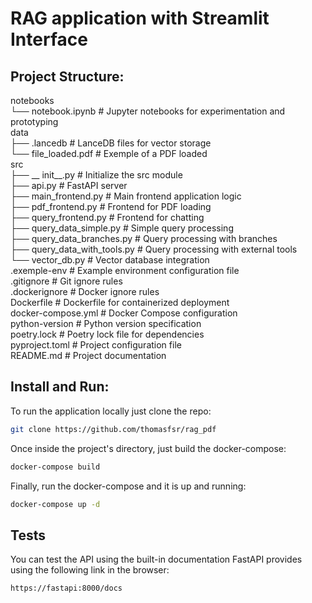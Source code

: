 # RAG application with Streamlit Interface  
  
## Project Structure:  
notebooks  
  └── notebook.ipynb          # Jupyter notebooks for experimentation and prototyping  
data  
  ├── .lancedb                # LanceDB files for vector storage  
  └── file_loaded.pdf         # Exemple of a PDF loaded  
src  
  ├── __ init__.py             # Initialize the src module  
  ├── api.py                  # FastAPI server   
  ├── main_frontend.py        # Main frontend application logic   
  ├── pdf_frontend.py         # Frontend for PDF loading    
  ├── query_frontend.py       # Frontend for chatting  
  ├── query_data_simple.py    # Simple query processing  
  ├── query_data_branches.py  # Query processing with branches  
  ├── query_data_with_tools.py # Query processing with external tools  
  └── vector_db.py            # Vector database integration  
.exemple-env                  # Example environment configuration file  
.gitignore                    # Git ignore rules  
.dockerignore                 # Docker ignore rules  
Dockerfile                    # Dockerfile for containerized deployment  
docker-compose.yml            # Docker Compose configuration  
python-version                # Python version specification  
poetry.lock                   # Poetry lock file for dependencies  
pyproject.toml                # Project configuration file  
README.md                     # Project documentation  
  
## Install and Run:  
To run the application locally just clone the repo:  
```bash
git clone https://github.com/thomasfsr/rag_pdf  
```
Once inside the project's directory, just build the docker-compose:  
```bash
docker-compose build  
```
Finally, run the docker-compose and it is up and running:  
```bash
docker-compose up -d
```
## Tests  
You can test the API using the built-in documentation FastAPI provides using the following link in the browser:  
```link
https://fastapi:8000/docs
```